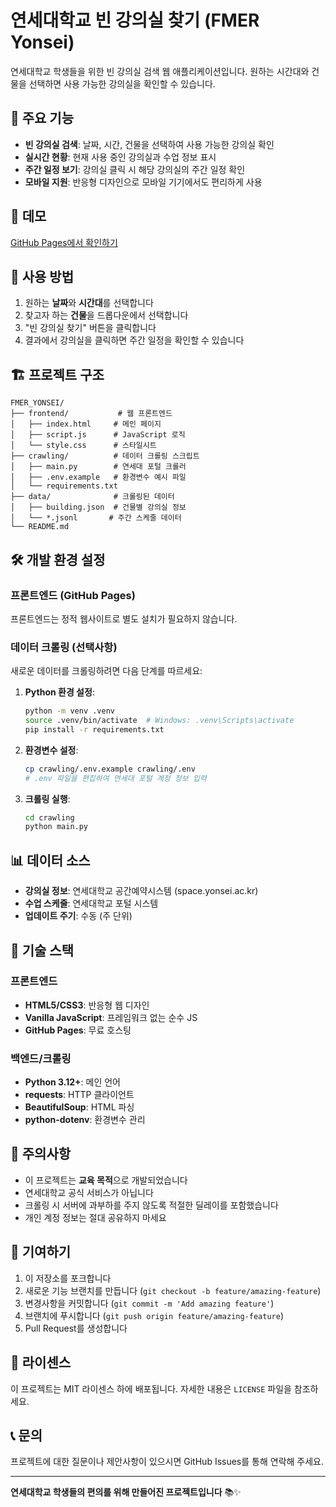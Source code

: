 # 연세대학교 빈 강의실 찾기 (FMER Yonsei)

연세대학교 학생들을 위한 빈 강의실 검색 웹 애플리케이션입니다. 원하는 시간대와 건물을 선택하면 사용 가능한 강의실을 확인할 수 있습니다.

## 🌟 주요 기능

- **빈 강의실 검색**: 날짜, 시간, 건물을 선택하여 사용 가능한 강의실 확인
- **실시간 현황**: 현재 사용 중인 강의실과 수업 정보 표시
- **주간 일정 보기**: 강의실 클릭 시 해당 강의실의 주간 일정 확인
- **모바일 지원**: 반응형 디자인으로 모바일 기기에서도 편리하게 사용

## 🚀 데모

[GitHub Pages에서 확인하기](https://your-username.github.io/FMER_YONSEI/)

## 📱 사용 방법

1. 원하는 **날짜**와 **시간대**를 선택합니다
2. 찾고자 하는 **건물**을 드롭다운에서 선택합니다
3. "빈 강의실 찾기" 버튼을 클릭합니다
4. 결과에서 강의실을 클릭하면 주간 일정을 확인할 수 있습니다

## 🏗️ 프로젝트 구조

```
FMER_YONSEI/
├── frontend/           # 웹 프론트엔드
│   ├── index.html     # 메인 페이지
│   ├── script.js      # JavaScript 로직
│   └── style.css      # 스타일시트
├── crawling/          # 데이터 크롤링 스크립트
│   ├── main.py        # 연세대 포털 크롤러
│   ├── .env.example   # 환경변수 예시 파일
│   └── requirements.txt
├── data/              # 크롤링된 데이터
│   ├── building.json  # 건물별 강의실 정보
│   └── *.jsonl       # 주간 스케줄 데이터
└── README.md
```

## 🛠️ 개발 환경 설정

### 프론트엔드 (GitHub Pages)

프론트엔드는 정적 웹사이트로 별도 설치가 필요하지 않습니다.

### 데이터 크롤링 (선택사항)

새로운 데이터를 크롤링하려면 다음 단계를 따르세요:

1. **Python 환경 설정**:
   ```bash
   python -m venv .venv
   source .venv/bin/activate  # Windows: .venv\Scripts\activate
   pip install -r requirements.txt
   ```

2. **환경변수 설정**:
   ```bash
   cp crawling/.env.example crawling/.env
   # .env 파일을 편집하여 연세대 포털 계정 정보 입력
   ```

3. **크롤링 실행**:
   ```bash
   cd crawling
   python main.py
   ```

## 📊 데이터 소스

- **강의실 정보**: 연세대학교 공간예약시스템 (space.yonsei.ac.kr)
- **수업 스케줄**: 연세대학교 포털 시스템
- **업데이트 주기**: 수동 (주 단위)

## 🔧 기술 스택

### 프론트엔드
- **HTML5/CSS3**: 반응형 웹 디자인
- **Vanilla JavaScript**: 프레임워크 없는 순수 JS
- **GitHub Pages**: 무료 호스팅

### 백엔드/크롤링
- **Python 3.12+**: 메인 언어
- **requests**: HTTP 클라이언트
- **BeautifulSoup**: HTML 파싱
- **python-dotenv**: 환경변수 관리

## 📝 주의사항

- 이 프로젝트는 **교육 목적**으로 개발되었습니다
- 연세대학교 공식 서비스가 아닙니다
- 크롤링 시 서버에 과부하를 주지 않도록 적절한 딜레이를 포함했습니다
- 개인 계정 정보는 절대 공유하지 마세요

## 🤝 기여하기

1. 이 저장소를 포크합니다
2. 새로운 기능 브랜치를 만듭니다 (`git checkout -b feature/amazing-feature`)
3. 변경사항을 커밋합니다 (`git commit -m 'Add amazing feature'`)
4. 브랜치에 푸시합니다 (`git push origin feature/amazing-feature`)
5. Pull Request를 생성합니다

## 📄 라이센스

이 프로젝트는 MIT 라이센스 하에 배포됩니다. 자세한 내용은 `LICENSE` 파일을 참조하세요.

## 📞 문의

프로젝트에 대한 질문이나 제안사항이 있으시면 GitHub Issues를 통해 연락해 주세요.

---

**연세대학교 학생들의 편의를 위해 만들어진 프로젝트입니다** 📚✨